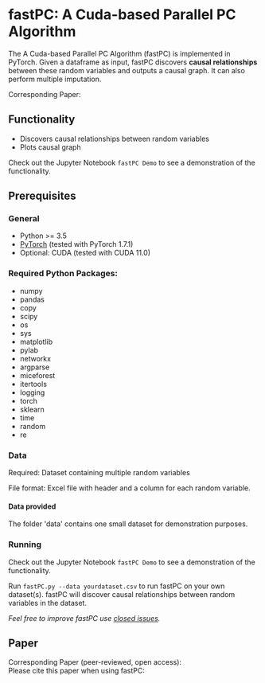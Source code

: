 # fastPC: A Cuda-based Parallel PC Algorithm

The A Cuda-based Parallel PC Algorithm (fastPC) is implemented in PyTorch. Given a dataframe as input, fastPC discovers **causal relationships** between these random variables and outputs a causal graph. It can also perform multiple imputation. 

Corresponding Paper:

## Functionality

* Discovers causal relationships between random variables
* Plots causal graph

Check out the Jupyter Notebook `fastPC Demo` to see a demonstration of the functionality. 
## Prerequisites

### General
* Python >= 3.5
* [PyTorch](https://pytorch.org/get-started/locally/) (tested with PyTorch 1.7.1)
* Optional: CUDA (tested with CUDA 11.0) 

### Required Python Packages:
* numpy
* pandas
* copy
* scipy
* os
* sys
* matplotlib
* pylab
* networkx
* argparse
* miceforest
* itertools
* logging
* torch
* sklearn
* time
* random
* re

### Data
Required: Dataset containing multiple random variables

File format: 
Excel file with header and a column for each random variable. 

#### Data provided
The folder 'data' contains one small dataset for demonstration purposes.

### Running

Check out the Jupyter Notebook `fastPC Demo` to see a demonstration of the functionality. 

Run `fastPC.py --data yourdataset.csv` to run fastPC on your own dataset(s). fastPC will discover causal relationships between random variables in the dataset. 

_Feel free to improve fastPC use [closed issues](https://github.com/kzhang14/fastPC/issues)._  
 
## Paper

Corresponding Paper (peer-reviewed, open access):  
Please cite this paper when using fastPC:

